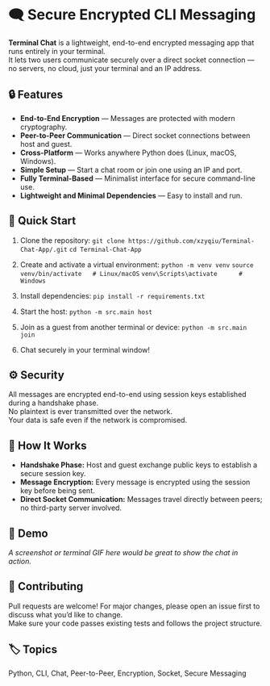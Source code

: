# 🗨️ Secure Encrypted CLI Messaging

**Terminal Chat** is a lightweight, end-to-end encrypted messaging app that runs entirely in your terminal.  
It lets two users communicate securely over a direct socket connection — no servers, no cloud, just your terminal and an IP address.

## 🔒 Features
- **End-to-End Encryption** — Messages are protected with modern cryptography.  
- **Peer-to-Peer Communication** — Direct socket connections between host and guest.  
- **Cross-Platform** — Works anywhere Python does (Linux, macOS, Windows).  
- **Simple Setup** — Start a chat room or join one using an IP and port.  
- **Fully Terminal-Based** — Minimalist interface for secure command-line use.  
- **Lightweight and Minimal Dependencies** — Easy to install and run.

## 🚀 Quick Start

1. Clone the repository:
   ```git clone https://github.com/xzyqiu/Terminal-Chat-App/.git```
   ```cd Terminal-Chat-App```

2. Create and activate a virtual environment:
   ```python -m venv venv```
   ```source venv/bin/activate   # Linux/macOS```
   ```venv\Scripts\activate      # Windows```

3. Install dependencies:
   ```pip install -r requirements.txt```

4. Start the host:
   ```python -m src.main host```

5. Join as a guest from another terminal or device:
   ```python -m src.main join```

6. Chat securely in your terminal window!

## ⚙️ Security
All messages are encrypted end-to-end using session keys established during a handshake phase.  
No plaintext is ever transmitted over the network.  
Your data is safe even if the network is compromised.

## 🧠 How It Works
- **Handshake Phase:** Host and guest exchange public keys to establish a secure session key.  
- **Message Encryption:** Every message is encrypted using the session key before being sent.  
- **Direct Socket Communication:** Messages travel directly between peers; no third-party server involved.


## 📸 Demo
*A screenshot or terminal GIF here would be great to show the chat in action.*

## 🤝 Contributing
Pull requests are welcome! For major changes, please open an issue first to discuss what you’d like to change.  
Make sure your code passes existing tests and follows the project structure.

## 🏷️ Topics
Python, CLI, Chat, Peer-to-Peer, Encryption, Socket, Secure Messaging
